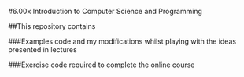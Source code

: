 #6.00x Introduction to Computer Science and Programming

##This repository contains

###Examples code and my modifications whilst playing with the ideas presented in lectures

###Exercise code required to complete the online course